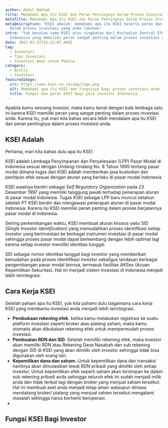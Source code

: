 ```yaml
---
author: Abdul Wahhab
title: Memahami Apa Itu KSEI dan Peran Pentingnya dalam Proses Investasi Anda
metaTitle: Memahami Apa Itu KSEI dan Peran Pentingnya dalam Proses Investasi Anda
metaDescription: "KSEI adalah: memahami apa itu KSEI beserta peran dan fungsinya
  dalam proses investasi yang anda lakukan"
intro: "Yuk kenalan sama KSEI atau singkatan dari Kustodian Sentral Efek
  Indonesia yang memiliki peran sangat penting dalam proses investasi anda. "
date: 2022-03-22T16:22:07.860Z
tag:
  - Investasi
  - Tips Investasi
  - Investasi Aman untuk Pemula
category:
  - Bisnis
  - Investasi
featuredImage:
  src: https://www.ksei.co.id/img/logo.png
  alt: Memahami apa itu KSEI dan fungsinya bagi proses investasi anda
  title: Fungsi dan peran KSEI bagi para investor Indonesia
---
```

Apabila kamu seorang investor, maka kamu kenal dengan baik lembaga satu ini karena KSEI memiliki peran yang sangat penting dalam proses investasi anda. Karena itu, yuk mari kita bahas secara lebih mendalam apa itu KSEI dan peran pentingnya dalam proses investasi anda. 

## KSEI Adalah

Pertama, mari kita bahas dulu apa itu KSEI. 

KSEI adalah Lembaga Penyimpanan dan Penyelesaian (LPP) Pasar Modal di Indonesia sesuai dengan Undang-Undang No. 8 Tahun 1995 tentang pasar modal dimana tugas dari KSEI adalah memberikan jasa kustodian dan penitipan efek sesuai dengan aturan yang berlaku di pasar modal Indonesia. 

KSEI awalnya berdiri sebagai *Self Regulatory Organization* pada 23 Desember 1997 yang memiliki tanggung jawab terhadap penerapan aturan di pasar modal Indonesia. Tugas KSEI sebagai LPP baru muncul setahun setelah PT KSEI berdiri dan mengawasi penerapan aturan di pasar modal Indonesia. Karena itu KSEI memiliki peran penting dalam proses berjalannya pasar modal di Indonesia. 

Seiring perkembangan waktu, KSEI membuat aturan khusus yaitu SID *(Single Investor Identification)* yang memudahkan proses identifikasi setiap investor yang berinvestasi ke berbagai instrumen investasi di pasar  modal sehingga proses pasar modal dapat berkembang dengan lebih optimal lagi karena setiap investor memiliki identitas tunggal.

SID sebagai nomor identitas tunggal bagi investor yang memberikan kemudahan pada proses identifikasi investor sekaligus landasan berbagai pengembangan pasar modal lainnya, termasuk fasilitas AKSes (Acuan Kepemilikan Sekuritas). Hal ini menjadi sistem investasi di Indonesia menjadi lebih terintegrasi. 

## Cara Kerja KSEI

Setelah paham apa itu KSEI, yuk kita pahami dulu bagaimana cara kerja KSEI yang membantu investasi anda menjadi lebih terintegrasi.

* **Pembukaan rekening efek.** ketika kamu melakukan registrasi ke suatu platform investasi seperti broker atau pialang saham, maka kamu otomatis akan dibukakan rekening efek untuk mempermudah proses investasi. 
* **Pembuatan RDN dan SID.** Setelah memiliki rekening efek, maka investor akan memiliki RDN atau Rekening Dana Nasabah dan sub rekening dengan SID di KSEI yang akan dimiliki oleh investor sehingga tidak bisa digunakan oleh orang lain. 
* **Kepemilikan dana dan saham.** Untuk kepemilikan dana dan transaksi nantinya akan dimutasikan lewat RDN pribadi yang dimiliki oleh setiap investor. Untuk kepemilikan efek seperti saham akan tersimpan ke dalam sub rekening pribadi anda sehingga seluruh efek ini sudah menjadi milik anda dan tidak terikat lagi dengan broker yang menjual saham tersebut. Hal ini membuat aset anda menjadi tetap aman walaupun dimasa mendatang broker/ pialang yang menjual saham tersebut mengalami masalah sehingga harus berhenti beroperasi. 
*

## Fungsi KSEI Bagi Investor